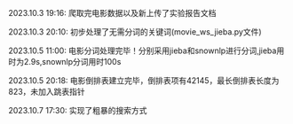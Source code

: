 2023.10.3   19:16:        爬取完电影数据以及新上传了实验报告文档

2023.10.3   20:10:        初步处理了无需分词的关键词(movie_ws_jieba.py文件)

2023.10.5   11:00:        电影分词处理完毕！分别采用jieba和snownlp进行分词,jieba用时为2.9s,snownlp分词用时100s

2023.10.5   20:18:        电影倒排表建立完毕，倒排表项有42145，最长倒排表长度为823，未加入跳表指针

2023.10.7   17:30:        实现了粗暴的搜索方式